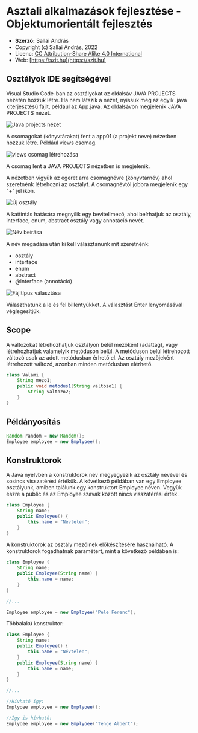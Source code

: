 # Asztali alkalmazások fejlesztése - Objektumorientált fejlesztés

* **Szerző:** Sallai András
* Copyright (c) Sallai András, 2022
* Licenc: [CC Attribution-Share Alike 4.0 International](https://creativecommons.org/licenses/by-sa/4.0/)
* Web: [https://szit.hu](https://szit.hu)

## Osztályok IDE segítségével

Visual Studio Code-ban az osztályokat az oldalsáv JAVA PROJECTS nézetén hozzuk létre. Ha nem látszik a nézet, nyissuk meg az egyik .java kiterjesztésű fájlt, például az App.java. Az oldalsávon megjelenik JAVA PROJECTS nézet.

![Java projects nézet](images/ide/vscode_java_projects.png)

A csomagokat (könyvtárakat) fent a app01 (a projekt neve) nézetben hozzuk létre. Például views csomag.

![views csomag létrehozása](images/ide/vscode_views_package.png)

A csomag lent a JAVA PROJECTS nézetben is megjelenik.

A nézetben vigyük az egeret arra csomagnévre (könyvtárnév) ahol szeretnénk létrehozni az osztályt. A csomagnévtől jobbra megjelenik egy "+" jel ikon.

![Új osztály](images/ide/vscode_new_class.png)

A kattintás hatására megnyílik egy bevitelimező, ahol beírhatjuk az osztály, interface, enum, abstract osztály vagy annotáció nevét.

![Név beírása](images/ide/vscode_input_class_name.png)

A név megadása után ki kell választanunk mit szeretnénk:

* osztály
* interface
* enum
* abstract
* @interface (annotáció)

![Fájltípus választása](images/ide/vscode_select_type.png)

Választhatunk a le és fel billentyűkket. A választást Enter lenyomásával véglegesítjük.

## Scope

A változókat létrehozhatjuk osztályon belül mezőként (adattag), vagy létrehozhatjuk valamelyik metóduson belül. A metóduson belül létrehozott változó csak az adott metódusban érhető el. Az osztály mezőjeként létrehozott változó, azonban minden metódusban elérhető.

```java
class Valami {
    String mezo1;
    public void metodus1(String valtozo1) {
        String valtozo2;
    }
}
```

## Példányosítás

```java
Random random = new Random();
Employee employee = new Emplyoee();
```

## Konstruktorok

A Java nyelvben a konstruktorok nev megyegyezik az osztály nevével és sosincs visszatérési értékük. A következő példában van egy Employee osztályunk, amiben találunk egy konstruktort Employee néven. Vegyük észre a public és az Employee szavak között nincs visszatérési érték.

```java
class Employee {
    String name;
    public Employee() {
        this.name = "Névtelen";
    }
}
```

A konstruktorok az osztály mezőinek előkészítésére használható.
A konstruktorok fogadhatnak paramétert, mint a következő példában is:

```java
class Employee {
    String name;
    public Employee(String name) {
        this.name = name;
    }
}

//...

Employee employee = new Employee("Pele Ferenc");
```

Többalakú konstruktor:

```java
class Employee {
    String name;
    public Employee() {
        this.name = "Névtelen";
    }
    public Employee(String name) {
        this.name = name;
    }
}

//...

//Hívható így:
Emplyoee employee = new Emplyoee();

//Így is hívható:
Emplyoee employee = new Emplyoee("Tenge Albert");
```
